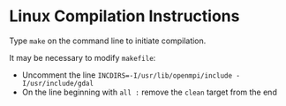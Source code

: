 Linux Compilation Instructions
==============================

Type `make` on the command line to initiate compilation.

It may be necessary to modify `makefile`:

 * Uncomment the line `INCDIRS=-I/usr/lib/openmpi/include -I/usr/include/gdal`
 * On the line beginning with `all :` remove the `clean` target from the end